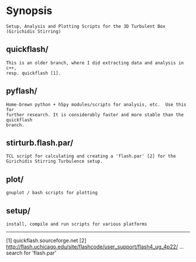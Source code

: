 # Synopsis
    Setup, Analysis and Plotting Scripts for the 3D Turbulent Box (Girichidis Stirring)

## quickflash/
    This is an older branch, where I did extracting data and analysis in c++,
    resp. quickflash [1].

## pyflash/
    Home-brewn python + h5py modules/scripts for analysis, etc.  Use this for
    further research. It is considerably faster and more stable than the quickflash
    branch.

## stirturb.flash.par/
    TCL script for calculating and creating a 'flash.par' [2] for the
    Girichidis Stirring Turbulence setup.

## plot/
    gnuplot / bash scripts for plotting

## setup/
    install, compile and run scripts for various platforms

---

[1] quickflash.sourceforge.net
[2] http://flash.uchicago.edu/site/flashcode/user_support/flash4_ug_4p22/ ... search for 'flash.par'
